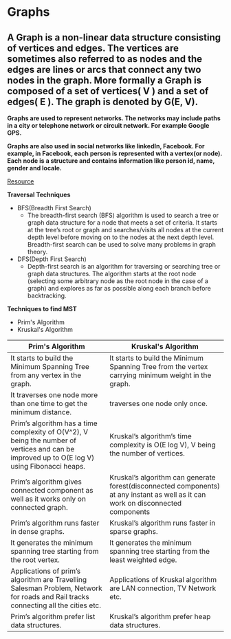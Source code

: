 # Graphs
## A Graph is a non-linear data structure consisting of vertices and edges. The vertices are sometimes also referred to as nodes and the edges are lines or arcs that connect any two nodes in the graph. More formally a Graph is composed of a set of vertices( V ) and a set of edges( E ). The graph is denoted by G(E, V).


**Graphs are used to represent networks. The networks may include paths in a city or telephone network or circuit network. For example Google GPS.**

**Graphs are also used in social networks like linkedIn, Facebook. For example, in Facebook, each person is represented with a vertex(or node). Each node is a structure     and contains information like person id, name, gender and locale.**

[Resource](https://www.geeksforgeeks.org/graph-data-structure-and-algorithms/)

**Traversal Techniques**
- BFS(Breadth First Search)
  - The breadth-first search (BFS) algorithm is used to search a tree or graph data structure for a node that meets a set of criteria. It starts at the tree’s root or       graph and searches/visits all nodes at the current depth level before moving on to the nodes at the next depth level. Breadth-first search can be used to solve many     problems in graph theory.
- DFS(Depth First Search)
  - Depth-first search is an algorithm for traversing or searching tree or graph data structures. The algorithm starts at the root node (selecting some arbitrary node as    the root node in the case of a graph) and explores as far as possible along each branch before backtracking. 


**Techniques to find MST**
- Prim's Algorithm
- Kruskal's Algorithm


| Prim's Algorithm | Kruskal's Algorithm |
|---------------------------------------- | ---------------------------------------- |
| It starts to build the Minimum Spanning Tree from any vertex in the graph. | It starts to build the Minimum Spanning Tree from the vertex carrying minimum weight in the graph. |
| It traverses one node more than one time to get the minimum distance. | traverses one node only once. |
| Prim’s algorithm has a time complexity of O(V^2), V being the number of vertices and can be improved up to O(E log V) using Fibonacci heaps. | Kruskal’s algorithm’s time complexity is O(E log V), V being the number of vertices. |
| Prim’s algorithm gives connected component as well as it works only on connected graph. | Kruskal’s algorithm can generate forest(disconnected components) at any instant as well as it can work on disconnected components |
| Prim’s algorithm runs faster in dense graphs. | Kruskal’s algorithm runs faster in sparse graphs. |
| It generates the minimum spanning tree starting from the root vertex. | It generates the minimum spanning tree starting from the least weighted edge.  |
| Applications of prim’s algorithm are Travelling Salesman Problem, Network for roads and Rail tracks connecting all the cities etc. | Applications of Kruskal algorithm are LAN connection, TV Network etc. |
| Prim’s algorithm prefer list data structures. | Kruskal’s algorithm prefer heap data structures. |
                                          
